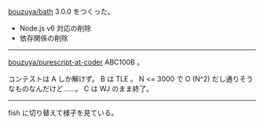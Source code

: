 [bouzuya/bath][] 3.0.0 をつくった。

- Node.js v6 対応の削除
- 依存関係の削除

---

[bouzuya/purescript-at-coder][] ABC100B 。

コンテストは A しか解けず。 B は TLE 。 N <= 3000 で O (N^2) だし通りそうなものなんだけど……。 C は WJ のまま終了。

---

fish に切り替えて様子を見ている。

[bouzuya/bath]: https://github.com/bouzuya/bath
[bouzuya/purescript-at-coder]: https://github.com/bouzuya/purescript-at-coder
